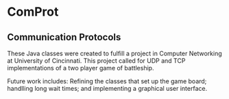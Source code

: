 # ComProt
## Communication Protocols

These Java classes were created to fulfill a project in Computer Networking at University of Cincinnati. This project called for UDP and TCP implementations of a two player game of battleship. 

Future work includes: Refining the classes that set up the game board; handlling  long wait times; and implementing a graphical user interface.
